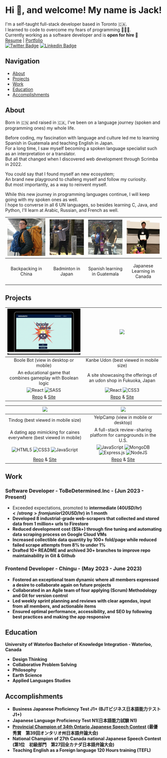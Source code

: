 <h1 align="center">Hi 👋, and welcome! My name is Jack!</h1>

I'm a self-taught full-stack developer based in Toronto 🇨🇦. </br>
I learned to code to overcome my fears of programming 👨🏻‍💻. </br>
Currently working as a software developer and is <strong> open for hire 🤝 </strong> </br>
[Resume](https://github.com/jackli921/Portfolio-Site/blob/9cb5f75a2b7995d6bd89c4a8f9ed08d91e28ebec/Resume_Run%20Qi%20(Jack)%20Li_Software%20Developer.pdf) | [Portfolio](https://jack-codes.netlify.app/) </br>
[![Twitter Badge](https://img.shields.io/badge/-Twitter-1ca0f1?style=flat&labelColor=1ca0f1&logo=twitter&logoColor=white&link=https://https://twitter.com/li_jack0707)](https://twitter.com/li_jack0707) 
[![Linkedin Badge](https://img.shields.io/badge/LinkedIn-blue?style=flat&logo=linkedin&labelColor=blue&link=https://www.linkedin.com/in/jackli0707/)](https://www.linkedin.com/in/jackli0707/)

## Navigation
- [About](#about)
- [Projects](#projects)
- [Work](#work)
- [Education](#education)
- [Accomplishments](#Accomplishments)


## About
Born in 🇨🇳 and raised in 🇨🇦, I've been on a language journey (spoken and programming ones) my whole life. </br>

Before coding, my fascination with language and culture led me to learning Spanish in Guatemala and teaching English in Japan. </br>
For a long time, I saw myself becoming a spoken language specialist such as an interpretation or a translator. </br>
But all that changed when I discovered web development through Scrimba in 2022. </br>

You could say that I found myself an new ecosystem; </br>
An brand new playground to challeng myself and follow my curiosity. </br>
But most importantly, as a way to reinvent myself.

While this new journey in programming languages continue, I will keep going with my spoken ones as well. </br>
I hope to converse in all 6 UN languages, so besides learning C, Java, and Python, I'll learn at Arabic, Russian, and French as well.

|<img src="https://raw.githubusercontent.com/jackli921/jackli921/main/backpacking.jpg" width="250">|<img src="https://github.com/jackli921/jackli921/blob/main/badminton.jpg?raw=true" width="250">|<img src="https://github.com/jackli921/jackli921/blob/main/guatemala.jpg?raw=true" width="250">|<img src="https://github.com/jackli921/jackli921/blob/main/japanese.jpg?raw=true" width="250">
|------------|-------------|-------------|-------------|
| <p align="center">Backpacking in China</p>|<p align="center"> Badminton in Japan</p> | <p align="center">Spanish learning in Guatemala</p> | <p align="center">Japanese Learning in Canada</p> |

## Projects

| <img src="https://github.com/jackli921/jackli921/blob/main/Boolebots.gif?raw=true" width="350"> | <img src="https://github.com/jackli921/jackli921/blob/main/Kanbe.gif?raw=true" width="350"> |
| :------------: | :-------------: |
| Boole Bot (view in desktop or mobile) | Kanbe Udon (best viewed in mobile size) | 
| An educational game that combines gameplay with Boolean logic | A site showcasing the offerings of an udon shop in Fukuoka, Japan|
| ![React](https://img.shields.io/badge/react-%2320232a.svg?style=for-the-badge&logo=react&logoColor=%2361DAFB) ![SASS](https://img.shields.io/badge/SASS-hotpink.svg?style=for-the-badge&logo=SASS&logoColor=white) | ![React](https://img.shields.io/badge/react-%2320232a.svg?style=for-the-badge&logo=react&logoColor=%2361DAFB) ![CSS3](https://img.shields.io/badge/css3-%231572B6.svg?style=for-the-badge&logo=css3&logoColor=white)|
|[Repo](https://github.com/chingu-voyages/v44-tier2-team-24) & [Site](https://boolebots.netlify.app/) | [Repo](https://github.com/jackli921/Kanbei-Udon) & [Site](https://kanbei-udon-jack.netlify.app/)|

| <img src="https://github.com/jackli921/jackli921/blob/main/Tindog.gif?raw=true" width="350"> | <img src="https://github.com/jackli921/jackli921/blob/main/YelpCamp.gif?raw=true" width="350">|
| :------------: | :-------------: |
| Tindog (best viewed in mobile size) | YelpCamp (view in mobile or desktop) | 
| A dating app mimicking for caines everywhere (best viewed in mobile) | A full-stack review-sharing platform for campgrounds in the U.S.|
| ![HTML5](https://img.shields.io/badge/html5-%23E34F26.svg?style=for-the-badge&logo=html5&logoColor=white) ![CSS3](https://img.shields.io/badge/css3-%231572B6.svg?style=for-the-badge&logo=css3&logoColor=white) ![JavaScript](https://img.shields.io/badge/javascript-%23323330.svg?style=for-the-badge&logo=javascript&logoColor=%23F7DF1E) | ![JavaScript](https://img.shields.io/badge/javascript-%23323330.svg?style=for-the-badge&logo=javascript&logoColor=%23F7DF1E) ![MongoDB](https://img.shields.io/badge/MongoDB-%234ea94b.svg?style=for-the-badge&logo=mongodb&logoColor=white) ![Express.js](https://img.shields.io/badge/express.js-%23404d59.svg?style=for-the-badge&logo=express&logoColor=%2361DAFB) ![NodeJS](https://img.shields.io/badge/node.js-6DA55F?style=for-the-badge&logo=node.js&logoColor=white)|
|[Repo](https://github.com/chingu-voyages/v44-tier2-team-24) & [Site](https://boolebots.netlify.app/) | [Repo](https://github.com/jackli921/Kanbei-Udon) & [Site](https://kanbei-udon-jack.netlify.app/)|

## Work 

### Software Developer - ToBeDetermined.Inc - (Jun 2023 - Present) 
- Exceeded expectations, promoted to <strong> intermediate ($40USD/hr) </strong> from junior ($20USD/hr) in 1 month
- Developed <strong>8</strong> industrial-grade web-scrapers that collected and stored data from <strong> 1 million+ </strong> urls to Firestore
- Reduced development cost <strong>($5k+)</strong> through fine tuning and automating data scraping process on Google Cloud VMs
- Increased collectible data quantity by <strong>100+ fold/page</strong> while reduced failed scrape attempts from 8% to <strong>under 1%</strong>
- Drafted <strong>10+</strong> README and archived <strong>30+</strong> branches to improve repo maintainability in Git & Github

### Frontend Developer - Chingu - (May 2023 - June 2023)
- Fostered an exceptional team dynamic where all members expressed a desire to collaborate again on future projects
- Collaborated in an Agile team of four applying (Scrum) Methodology and Git for version control
- Led weekly sprint planning and reviews with clear agendas, input from all members, and actionable items
- Ensured optimal performance, accessibility, and SEO by following best practices and making the app responsive

## Education 
University of Waterloo
Bachelor of Knowledge Integration - Waterloo, Canada
- Design Thinking
- Collaborative Problem Solving
- Philosophy
- Earth Science
- Applied Languages Studies

## Accomplishments
- Business Japanese Proficiency Test J1+ (BJTビジネス日本語能力テスト J1+)
- Japanese Language Proficiency Test N1(日本語能力試験 N1)
- [Provincial Champion of 34th Ontario Japanese Speech Contest](https://www.youtube.com/watch?v=tGrz8yKtzIw&list=PLHWuZ9otK00L59a0i8ZrWc8PzMDNEd47G) (最優秀賞　第39回オンタリオ州日本語弁論大会)
- National Champion of 27th Canada national Japanese Speech Contest (第1位　初級部門　第27回全カナダ日本語弁論大会)
- Teaching English as a Foreign language 120 Hours training (TEFL) 

